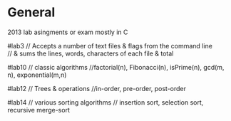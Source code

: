 # General

2013 lab asingments or exam mostly in C 

#lab3
// Accepts a number of text files & flags from the command line </br>
// & sums the lines, words, characters of each file & total

#lab10
// classic algorithms 
//factorial(n), Fibonacci(n), isPrime(n), gcd(m, n), exponential(m,n)

#lab12
// Trees & operations 
//in-order, pre-order, post-order

#lab14
// various sorting algorithms
// insertion sort, selection sort, recursive merge-sort
